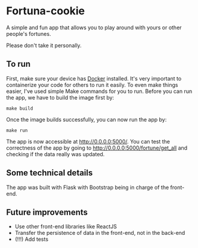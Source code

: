 # Fortuna-cookie
A simple and fun app that allows you to play around with yours or other
people's fortunes.

Please don't take it personally.


## To run
First, make sure your device has [Docker](https://docs.docker.com/get-docker/) installed. It's very important to containerize your code for others to run it easily. 
To even make things easier, I've used simple Make commands for you to run.
Before you can run the app, we have to build the image first by:
```
make build
```
Once the image builds successfully, you can now run the app by:
```
make run
```
The app is now accessible at http://0.0.0.0:5000/. You can test the correctness
of the app by going to http://0.0.0.0:5000/fortune/get_all and checking if the
data really was updated.


## Some technical details
The app was built with Flask with Bootstrap being in charge of the front-end. 


## Future improvements

+ Use other front-end libraries like ReactJS
+ Transfer the persistence of data in the front-end, not in the back-end
+ (!!!) Add tests
